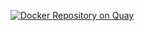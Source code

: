 [![Docker Repository on Quay](https://quay.io/repository/fhcrc-microbiome/biopython-pandas/status "Docker Repository on Quay")](https://quay.io/repository/fhcrc-microbiome/biopython-pandas)